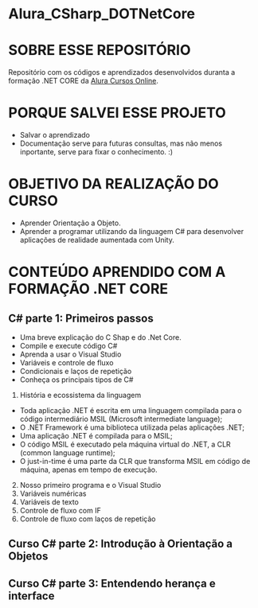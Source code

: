 # Alura_CSharp_DOTNetCore

# SOBRE ESSE REPOSITÓRIO
Repositório com os códigos e aprendizados desenvolvidos duranta a formação .NET CORE da [Alura Cursos Online](https://www.alura.com.br/).


# PORQUE SALVEI ESSE PROJETO

* Salvar o aprendizado
* Documentação serve para futuras consultas, mas não menos inportante, serve para fixar o conhecimento. :)


# OBJETIVO DA REALIZAÇÃO DO CURSO

* Aprender Orientação a Objeto.
* Aprender a programar utilizando da linguagem C# para desenvolver aplicações de realidade aumentada com Unity.


# CONTEÚDO APRENDIDO COM A FORMAÇÃO .NET CORE

## C# parte 1: Primeiros passos
  
  - Uma breve explicação do C Shap e do .Net Core.
  - Compile e execute código C#
  - Aprenda a usar o Visual Studio
  - Variáveis e controle de fluxo
  - Condicionais e laços de repetição
  - Conheça os principais tipos de C#
  
1. História e ecossistema da linguagem
  
* Toda aplicação .NET é escrita em uma linguagem compilada para o código intermediário MSIL (Microsoft intermediate language);    
* O .NET Framework é uma biblioteca utilizada pelas aplicações .NET;   
* Uma aplicação .NET é compilada para o MSIL;    
* O código MSIL é executado pela máquina virtual do .NET, a CLR (common language runtime);    
* O just-in-time é uma parte da CLR que transforma MSIL em código de máquina, apenas em tempo de execução.        
    
2. Nosso primeiro programa e o Visual Studio
3. Variáveis numéricas
4. Variáveis de texto
5. Controle de fluxo com IF
6. Controle de fluxo com laços de repetição
  

## Curso C# parte 2: Introdução à Orientação a Objetos

## Curso C# parte 3: Entendendo herança e interface
